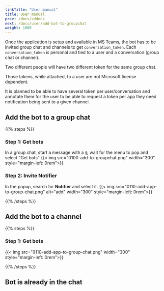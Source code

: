 ```yaml
---
linkTitle: "User manual"
title: User manual
prev: /docs/addons
next: /docs/user/add-bot-to-groupchat
weight: 1000
---
```


Once the application is setup and available in MS Teams, the bot has to be invited group chat and channels to get `conversation_token`.
Each `conversation_token` is personal and tied to a user and a conversation (group chat or channel). 

Two different people will have two different token for the same group chat.

Those tokens, while attached, to a user are not Microsoft license dependent.

It is planned to be able to have several token per user/conversation and annotate them for the user to be able to request a token per app they need notification being sent to a given channel.

## Add the bot to a group chat

{{% steps %}}

### Step 1: Get bots
In a group chat, start a message with a `@`, wait for the menu to pop and select "Get bots"
{{< img src="0100-add-to-groupchat.png" width="300" style="margin-left: 0rem">}}

### Step 2: Invite Notifier
In the popup, search for **Notifier** and select it.
{{< img src="0110-add-app-to-group-chat.png" alt="add" width="300" style="margin-left: 0rem">}}

{{% /steps %}}

## Add the bot to a channel
{{% steps %}}

### Step 1: Get bots
{{< img src="0110-add-app-to-group-chat.png" width="300" style="margin-left: 0rem">}}

{{% /steps %}}

## Bot is already in the chat
